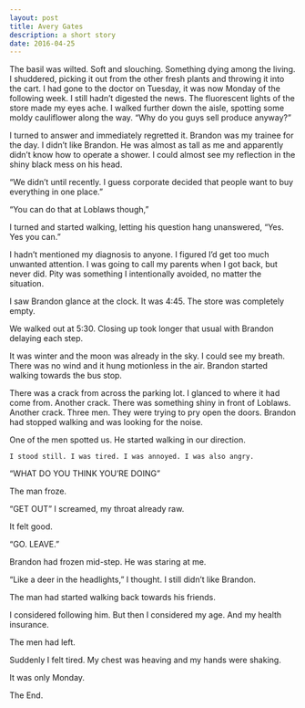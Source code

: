 ```yaml
---
layout: post
title: Avery Gates
description: a short story
date: 2016-04-25
---
```


The basil was wilted. Soft and slouching. Something dying among the living. I shuddered, picking it out from the other fresh plants and throwing it into the cart. I had gone to the doctor on Tuesday, it was now Monday of the following week. I still hadn’t digested the news. The fluorescent lights of the store made my eyes ache. I walked further down the aisle, spotting some moldy cauliflower along the way.
“Why do you guys sell produce anyway?”

I turned to answer and immediately regretted it. Brandon was my trainee for the day. I didn’t like Brandon. He was almost as tall as me and apparently didn’t know how to operate a shower. I could almost see my reflection in the shiny black mess on his head.

“We didn’t until recently. I guess corporate decided that people want to buy everything in one place.”

“You can do that at Loblaws though,”

I turned and started walking, letting his question hang unanswered, “Yes. Yes you can.”

I hadn’t mentioned my diagnosis to anyone. I figured I’d get too much unwanted attention. I was going to call my parents when I got back, but never did. Pity was something I intentionally avoided, no matter the situation.

I saw Brandon glance at the clock. It was 4:45. The store was completely empty.

We walked out at 5:30. Closing up took longer that usual with Brandon delaying each step.

It was winter and the moon was already in the sky. I could see my breath. There was no wind and it hung motionless in the air. Brandon started walking towards the bus stop.

There was a crack from across the parking lot. I glanced to where it had come from. Another crack. There was something shiny in front of Loblaws. Another crack. Three men. They were trying to pry open the doors. Brandon had stopped walking and was looking for the noise.

One of the men spotted us. He started walking in our direction.

    I stood still. I was tired. I was annoyed. I was also angry.

“WHAT DO YOU THINK YOU’RE DOING”

The man froze.

“GET OUT” I screamed, my throat already raw.

It felt good.

“GO. LEAVE.”

Brandon had frozen mid-step. He was staring at me.

“Like a deer in the headlights,” I thought. I still didn’t like Brandon.

The man had started walking back towards his friends.

I considered following him. But then I considered my age. And my health insurance.

The men had left.

Suddenly I felt tired. My chest was heaving and my hands were shaking.

It was only Monday.

The End.
